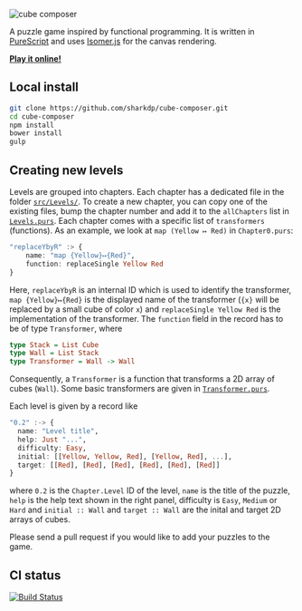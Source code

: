 ![cube composer](https://raw.githubusercontent.com/sharkdp/cube-composer/master/img/cube-composer.png)

A puzzle game inspired by functional programming.
It is written in [PureScript](https://github.com/purescript/purescript) and uses [Isomer.js](https://github.com/jdan/isomer) for the canvas rendering.

[**Play it online!**](http://david-peter.de/cube-composer)

## Local install

```sh
git clone https://github.com/sharkdp/cube-composer.git
cd cube-composer
npm install
bower install
gulp
```

## Creating new levels

Levels are grouped into chapters. Each chapter has a dedicated file in the folder [`src/Levels/`](src/Levels/). To create a new chapter, you can copy one of the existing files, bump the chapter number and add it to the `allChapters` list in [`Levels.purs`](src/Levels.purs). Each chapter comes with a specific list of `transformers` (functions). As an example, we look at `map (Yellow ↦ Red)` in `Chapter0.purs`:
``` purescript
"replaceYbyR" :> {
    name: "map {Yellow}↦{Red}",
    function: replaceSingle Yellow Red
}
```
Here, `replaceYbyR` is an internal ID which is used to identify the transformer, `map {Yellow}↦{Red}` is the displayed name of the transformer (`{x}` will be replaced by a small cube of color `x`) and `replaceSingle Yellow Red` is the implementation of the transformer. The `function` field in the record has to be of type `Transformer`, where
``` purescript
type Stack = List Cube
type Wall = List Stack
type Transformer = Wall -> Wall
```
Consequently, a `Transformer` is a function that transforms a 2D array of cubes (`Wall`). Some basic transformers are given in [`Transformer.purs`](src/Transformer.purs).

Each level is given by a record like
``` purescript
"0.2" :-> {
  name: "Level title",
  help: Just "...",
  difficulty: Easy,
  initial: [[Yellow, Yellow, Red], [Yellow, Red], ...],
  target: [[Red], [Red], [Red], [Red], [Red], [Red]]
}
```
where `0.2` is the `Chapter.Level` ID of the level, `name` is the title of the puzzle, `help` is the help text shown in the right panel, difficulty is `Easy`, `Medium` or `Hard` and `initial :: Wall` and `target :: Wall` are the inital and target 2D arrays of cubes.

Please send a pull request if you would like to add your puzzles to the game.

## CI status
[![Build Status](https://img.shields.io/travis/sharkdp/cube-composer.svg?style=flat)](https://travis-ci.org/sharkdp/cube-composer)
